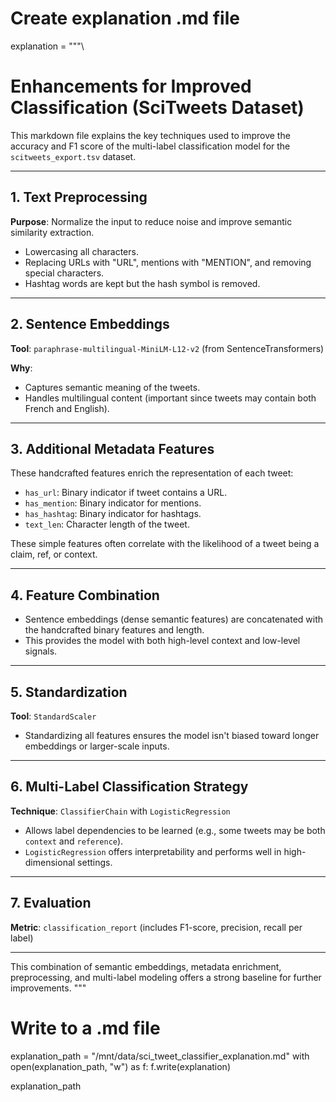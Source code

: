 # Create explanation .md file
explanation = """\
# Enhancements for Improved Classification (SciTweets Dataset)

This markdown file explains the key techniques used to improve the accuracy and F1 score of the multi-label classification model for the `scitweets_export.tsv` dataset.

---

## 1. Text Preprocessing

**Purpose**: Normalize the input to reduce noise and improve semantic similarity extraction.

- Lowercasing all characters.
- Replacing URLs with "URL", mentions with "MENTION", and removing special characters.
- Hashtag words are kept but the hash symbol is removed.

---

## 2. Sentence Embeddings

**Tool**: `paraphrase-multilingual-MiniLM-L12-v2` (from SentenceTransformers)

**Why**:
- Captures semantic meaning of the tweets.
- Handles multilingual content (important since tweets may contain both French and English).

---

## 3. Additional Metadata Features

These handcrafted features enrich the representation of each tweet:

- `has_url`: Binary indicator if tweet contains a URL.
- `has_mention`: Binary indicator for mentions.
- `has_hashtag`: Binary indicator for hashtags.
- `text_len`: Character length of the tweet.

These simple features often correlate with the likelihood of a tweet being a claim, ref, or context.

---

## 4. Feature Combination

- Sentence embeddings (dense semantic features) are concatenated with the handcrafted binary features and length.
- This provides the model with both high-level context and low-level signals.

---

## 5. Standardization

**Tool**: `StandardScaler`

- Standardizing all features ensures the model isn't biased toward longer embeddings or larger-scale inputs.

---

## 6. Multi-Label Classification Strategy

**Technique**: `ClassifierChain` with `LogisticRegression`

- Allows label dependencies to be learned (e.g., some tweets may be both `context` and `reference`).
- `LogisticRegression` offers interpretability and performs well in high-dimensional settings.

---

## 7. Evaluation

**Metric**: `classification_report` (includes F1-score, precision, recall per label)

---

This combination of semantic embeddings, metadata enrichment, preprocessing, and multi-label modeling offers a strong baseline for further improvements.
"""

# Write to a .md file
explanation_path = "/mnt/data/sci_tweet_classifier_explanation.md"
with open(explanation_path, "w") as f:
    f.write(explanation)

explanation_path
